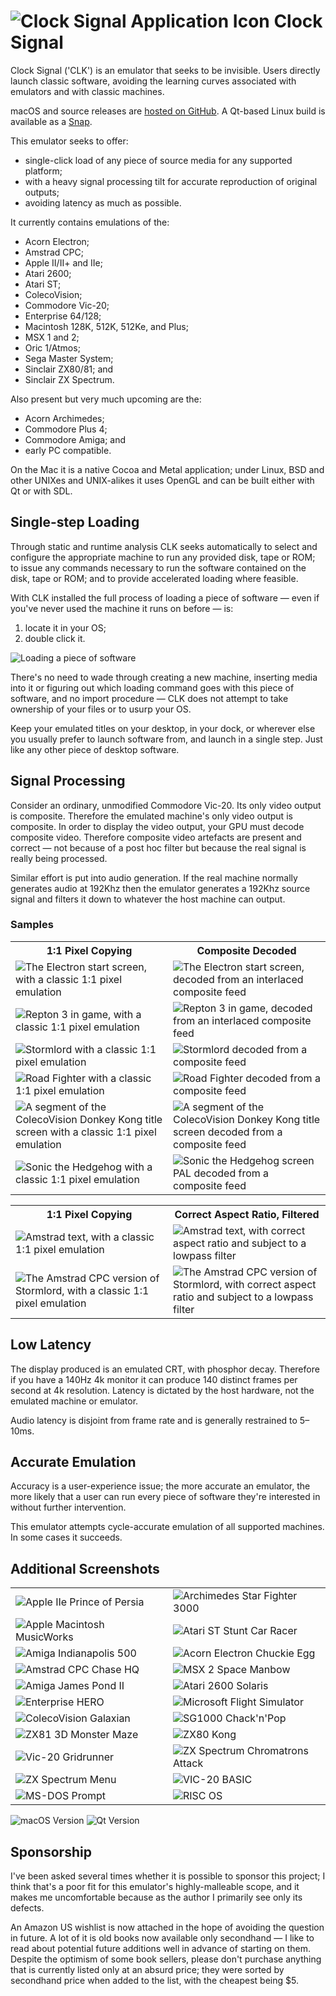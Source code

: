 # ![Clock Signal Application Icon](READMEImages/Icon.png) Clock Signal

Clock Signal ('CLK') is an emulator that seeks to be invisible. Users directly launch classic software, avoiding the learning curves associated with emulators and with classic machines.

macOS and source releases are [hosted on GitHub](https://github.com/TomHarte/CLK/releases). A Qt-based Linux build is available as a [Snap](https://snapcraft.io/clock-signal). 

This emulator seeks to offer:

* single-click load of any piece of source media for any supported platform;
* with a heavy signal processing tilt for accurate reproduction of original outputs;
* avoiding latency as much as possible.

It currently contains emulations of the:

* Acorn Electron;
* Amstrad CPC;
* Apple II/II+ and IIe;
* Atari 2600;
* Atari ST;
* ColecoVision;
* Commodore Vic-20;
* Enterprise 64/128;
* Macintosh 128K, 512K, 512Ke, and Plus;
* MSX 1 and 2;
* Oric 1/Atmos;
* Sega Master System;
* Sinclair ZX80/81; and
* Sinclair ZX Spectrum.

Also present but very much upcoming are the:

* Acorn Archimedes;
* Commodore Plus 4;
* Commodore Amiga; and
* early PC compatible.

On the Mac it is a native Cocoa and Metal application; under Linux, BSD and other UNIXes and UNIX-alikes it uses OpenGL and can be built either with Qt or with SDL.

## Single-step Loading

Through static and runtime analysis CLK seeks automatically to select and configure the appropriate machine to run any provided disk, tape or ROM; to issue any commands necessary to run the software contained on the disk, tape or ROM; and to provide accelerated loading where feasible.

With CLK installed the full process of loading a piece of software — even if you've never used the machine it runs on before — is:

1. locate it in your OS;
2. double click it.

![Loading a piece of software](READMEImages/JustDoubleClick.gif)

There's no need to wade through creating a new machine, inserting media into it or figuring out which loading command goes with this piece of software, and no import procedure — CLK does not attempt to take ownership of your files or to usurp your OS.

Keep your emulated titles on your desktop, in your dock, or wherever else you usually prefer to launch software from, and launch in a single step. Just like any other piece of desktop software.

## Signal Processing

Consider an ordinary, unmodified Commodore Vic-20. Its only video output is composite. Therefore the emulated machine's only video output is composite. In order to display the video output, your GPU must decode composite video. Therefore composite video artefacts are present and correct — not because of a post hoc filter but because the real signal is really being processed.

Similar effort is put into audio generation. If the real machine normally generates audio at 192Khz then the emulator generates a 192Khz source signal and filters it down to whatever the host machine can output.

### Samples

<table>
	<tbody>
	<tr>
		<th>1:1 Pixel Copying</th>
		<th>Composite Decoded</th>
	</tr><tr>
		<td width=50%><img alt="The Electron start screen, with a classic 1:1 pixel emulation" src="READMEImages/NaiveElectron.png"></td>
		<td width=50%><img alt="The Electron start screen, decoded from an interlaced composite feed" src="READMEImages/CompositeElectron.png"></td>
	</tr><tr>
		<td width=50%><img alt="Repton 3 in game, with a classic 1:1 pixel emulation" src="READMEImages/NaiveRepton3.png"></td>
		<td width=50%><img alt="Repton 3 in game, decoded from an interlaced composite feed" src="READMEImages/CompositeRepton3.png"></td>
	</tr><tr>
		<td width=50%><img alt="Stormlord with a classic 1:1 pixel emulation" src="READMEImages/NaiveStormlord.png"></td>
		<td width=50%><img alt="Stormlord decoded from a composite feed" src="READMEImages/CompositeStormlord.png"></td>
	</tr><tr>
		<td width=50%><img alt="Road Fighter with a classic 1:1 pixel emulation" src="READMEImages/NaiveRoadFighter.png"></td>
		<td width=50%><img alt="Road Fighter decoded from a composite feed" src="READMEImages/CompositeRoadFighter.png"></td>
	</tr><tr>
		<td width=50%><img alt="A segment of the ColecoVision Donkey Kong title screen with a classic 1:1 pixel emulation" src="READMEImages/NaivePresentsDonkeyKong.png"></td>
		<td width=50%><img alt="A segment of the ColecoVision Donkey Kong title screen decoded from a composite feed" src="READMEImages/CompositePresentsDonkeyKong.png"></td>
	</tr><tr>
		<td width=50%><img alt="Sonic the Hedgehog with a classic 1:1 pixel emulation" src="READMEImages/NaiveSonic.jpeg"></td>
		<td width=50%><img alt="Sonic the Hedgehog screen PAL decoded from a composite feed" src="READMEImages/CompositeSonic.png"></td>
	</tr>
	</tbody>
</table>

<table>
	<tbody>
	<tr>
		<th>1:1 Pixel Copying</th>
		<th>Correct Aspect Ratio, Filtered</th>
	</tr><tr>
		<td width=50%><img alt="Amstrad text, with a classic 1:1 pixel emulation" src="READMEImages/NaiveCPC.png"></td>
		<td width=50%><img alt="Amstrad text, with correct aspect ratio and subject to a lowpass filter" src="READMEImages/FilteredCPC.png"></td>
	</tr><tr>
		<td width=50%><img alt="The Amstrad CPC version of Stormlord, with a classic 1:1 pixel emulation" src="READMEImages/NaiveCPCStormlord.png"></td>
		<td width=50%><img alt="The Amstrad CPC version of Stormlord, with correct aspect ratio and subject to a lowpass filter" src="READMEImages/CPCStormlord.png"></td>
	</tr>
	</tbody>
</table>


## Low Latency

The display produced is an emulated CRT, with phosphor decay. Therefore if you have a 140Hz 4k monitor it can produce 140 distinct frames per second at 4k resolution. Latency is dictated by the host hardware, not the emulated machine or emulator.

Audio latency is disjoint from frame rate and is generally restrained to 5–10ms.

## Accurate Emulation

Accuracy is a user-experience issue; the more accurate an emulator, the more likely that a user can run every piece of software they're interested in without further intervention.

This emulator attempts cycle-accurate emulation of all supported machines. In some cases it succeeds.

## Additional Screenshots
<table>
	<tbody>
	<tr>
		<td width=50%><img alt="Apple IIe Prince of Persia" src="READMEImages/AppleIIPrinceOfPersia.png"></td>
		<td width=50%><img alt="Archimedes Star Fighter 3000" src="READMEImages/StarFighter3000.png"></td>
	</tr><tr>
		<td width=50%><img alt="Apple Macintosh MusicWorks" src="READMEImages/MusicWorks.png"></td>
		<td width=50%><img alt="Atari ST Stunt Car Racer" src="READMEImages/STStuntCarRacer.png"></td>
	</tr><tr>
		<td width=50%><img alt="Amiga Indianapolis 500" src="READMEImages/AmigaIndy500.png"></td>
		<td width=50%><img alt="Acorn Electron Chuckie Egg" src="READMEImages/ElectronChuckieEgg.png"></td>
	</tr><tr>
		<td width=50%><img alt="Amstrad CPC Chase HQ" src="READMEImages/CPCChaseHQ.png"></td>
		<td width=50%><img alt="MSX 2 Space Manbow" src="READMEImages/MSX2SpaceManbow.png"></td>
	</tr><tr>
		<td width=50%><img alt="Amiga James Pond II" src="READMEImages/AmigaJamesPondII.png"></td>
		<td width=50%><img alt="Atari 2600 Solaris" src="READMEImages/Atari2600Solaris.png"></td>
	</tr><tr>
		<td width=50%><img alt="Enterprise HERO" src="READMEImages/EnterpriseHERO.png"></td>
		<td width=50%><img alt="Microsoft Flight Simulator" src="READMEImages/PCFlightSimulator.png"></td>
	</tr><tr>
		<td width=50%><img alt="ColecoVision Galaxian" src="READMEImages/ColecoVisionGalaxian.png"></td>
		<td width=50%><img alt="SG1000 Chack'n'Pop" src="READMEImages/SGChackNPop.png"></td>
	</tr><tr>
		<td width=50%><img alt="ZX81 3D Monster Maze" src="READMEImages/ZX81MonsterMaze.png"></td>
		<td width=50%><img alt="ZX80 Kong" src="READMEImages/ZX80Kong.png"></td>
	</tr><tr>
		<td width=50%><img alt="Vic-20 Gridrunner" src="READMEImages/Vic20Gridrunner.png"></td>
		<td width=50%><img alt="ZX Spectrum Chromatrons Attack" src="READMEImages/ZXSpectrumChromatronsAttack.png"></td>
	</tr><tr>
		<td width=50%><img alt="ZX Spectrum Menu" src="READMEImages/ZXSpectrumMenu.png"></td>
		<td width=50%><img alt="VIC-20 BASIC" src="READMEImages/Vic20BASIC.png"></td>
	</tr><tr>
		<td width=50%><img alt="MS-DOS Prompt" src="READMEImages/MSDOSPrompt.png"></td>
		<td width=50%><img alt="RISC OS" src="READMEImages/RISCOS.png"></td>
	</tr>
	</tbody>
</table>


![macOS Version](READMEImages/MultipleSystems.png)
![Qt Version](READMEImages/MultipleSystems-Ubuntu.png)

## Sponsorship

I've been asked several times whether it is possible to sponsor this project; I think that's a poor fit for this emulator's highly-malleable scope, and it makes me uncomfortable because as the author I primarily see only its defects.

An Amazon US wishlist is now attached in the hope of avoiding the question in future. A lot of it is old books now available only secondhand — I like to read about potential future additions well in advance of starting on them. Despite the optimism of some book sellers, please don't purchase anything that is currently listed only at an absurd price; they were sorted by secondhand price when added to the list, with the cheapest being $5.
